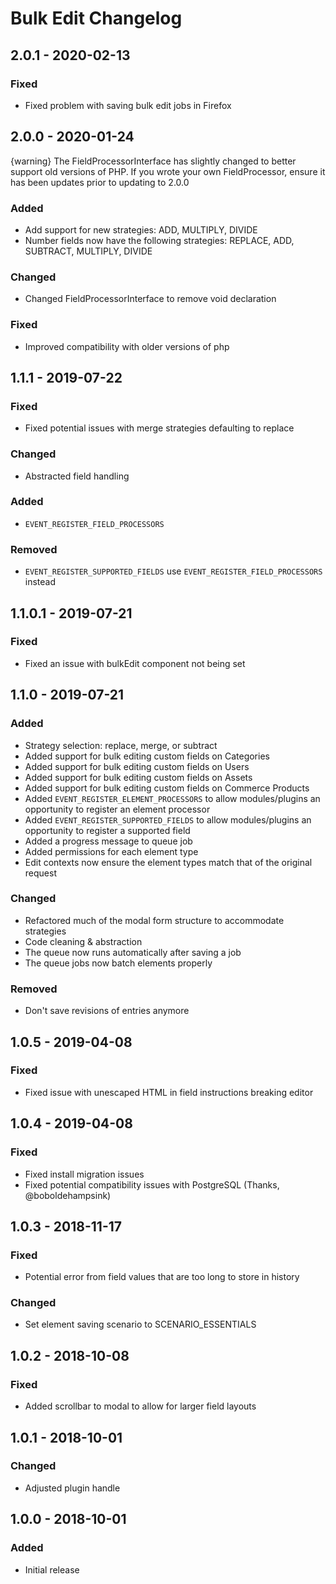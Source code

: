 # Bulk Edit Changelog

## 2.0.1 - 2020-02-13
### Fixed
- Fixed problem with saving bulk edit jobs in Firefox

## 2.0.0 - 2020-01-24
{warning} The FieldProcessorInterface has slightly changed to better
support old versions of PHP. If you wrote your own FieldProcessor,
ensure it has been updates prior to updating to 2.0.0

### Added
- Add support for new strategies: ADD, MULTIPLY, DIVIDE
- Number fields now have the following strategies: REPLACE, ADD, SUBTRACT, MULTIPLY, DIVIDE

### Changed
- Changed FieldProcessorInterface to remove void declaration

### Fixed
- Improved compatibility with older versions of php

## 1.1.1 - 2019-07-22
### Fixed
- Fixed potential issues with merge strategies defaulting to replace

### Changed
- Abstracted field handling

### Added
- `EVENT_REGISTER_FIELD_PROCESSORS`

### Removed
- `EVENT_REGISTER_SUPPORTED_FIELDS` use `EVENT_REGISTER_FIELD_PROCESSORS` instead

## 1.1.0.1 - 2019-07-21
### Fixed
- Fixed an issue with bulkEdit component not being set

## 1.1.0 - 2019-07-21
### Added
- Strategy selection: replace, merge, or subtract
- Added support for bulk editing custom fields on Categories
- Added support for bulk editing custom fields on Users
- Added support for bulk editing custom fields on Assets
- Added support for bulk editing custom fields on Commerce Products
- Added `EVENT_REGISTER_ELEMENT_PROCESSORS` to allow modules/plugins an opportunity to register an element processor
- Added `EVENT_REGISTER_SUPPORTED_FIELDS` to allow modules/plugins an opportunity to register a supported field
- Added a progress message to queue job
- Added permissions for each element type
- Edit contexts now ensure the element types match that of the original request

### Changed
- Refactored much of the modal form structure to accommodate strategies
- Code cleaning & abstraction
- The queue now runs automatically after saving a job
- The queue jobs now batch elements properly

### Removed
- Don't save revisions of entries anymore

## 1.0.5 - 2019-04-08
### Fixed
- Fixed issue with unescaped HTML in field instructions breaking editor

## 1.0.4 - 2019-04-08
### Fixed
- Fixed install migration issues
- Fixed potential compatibility issues with PostgreSQL (Thanks, @boboldehampsink)

## 1.0.3 - 2018-11-17
### Fixed
- Potential error from field values that are too long to store in history

### Changed
- Set element saving scenario to SCENARIO_ESSENTIALS

## 1.0.2 - 2018-10-08
### Fixed
- Added scrollbar to modal to allow for larger field layouts

## 1.0.1 - 2018-10-01
### Changed
- Adjusted plugin handle

## 1.0.0 - 2018-10-01
### Added
- Initial release
